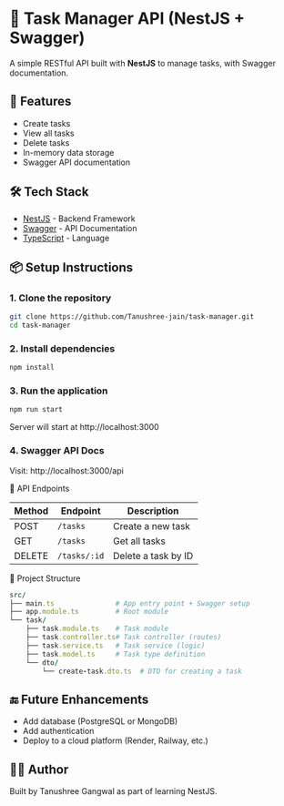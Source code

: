 # 📝 Task Manager API (NestJS + Swagger)

A simple RESTful API built with **NestJS** to manage tasks, with Swagger documentation.

## 🚀 Features

- Create tasks
- View all tasks
- Delete tasks
- In-memory data storage
- Swagger API documentation

## 🛠️ Tech Stack

- [NestJS](https://nestjs.com/) - Backend Framework
- [Swagger](https://swagger.io/) - API Documentation
- [TypeScript](https://www.typescriptlang.org/) - Language

## 📦 Setup Instructions

### 1. Clone the repository

```bash
git clone https://github.com/Tanushree-jain/task-manager.git
cd task-manager
```
### 2. Install dependencies

```bash
npm install
```
### 3. Run the application

```bash
npm run start
```

Server will start at http://localhost:3000

### 4. Swagger API Docs
Visit: http://localhost:3000/api

🧪 API Endpoints

| Method | Endpoint     | Description         |
| ------ | ------------ | ------------------- |
| POST   | `/tasks`     | Create a new task   |
| GET    | `/tasks`     | Get all tasks       |
| DELETE | `/tasks/:id` | Delete a task by ID |

📂 Project Structure

```ruby
src/
├── main.ts               # App entry point + Swagger setup
├── app.module.ts         # Root module
└── task/
    ├── task.module.ts    # Task module
    ├── task.controller.ts# Task controller (routes)
    ├── task.service.ts   # Task service (logic)
    ├── task.model.ts     # Task type definition
    └── dto/
        └── create-task.dto.ts  # DTO for creating a task
```

##  🔚 Future Enhancements
- Add database (PostgreSQL or MongoDB)
- Add authentication
- Deploy to a cloud platform (Render, Railway, etc.)

## 👩‍💻 Author
Built by Tanushree Gangwal as part of learning NestJS.